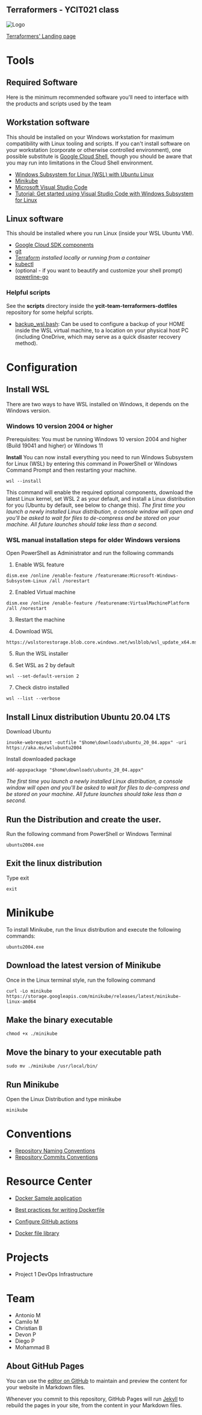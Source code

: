 ## Terraformers - YCIT021 class

![Logo](https://ycit-team-terraformers.github.io/favicon.png)

[Terraformers' Landing page](https://ycit-team-terraformers.github.io/)

# Tools

## Required Software
Here is the minimum recommended software you'll need to interface with the products and scripts used by the team

## Workstation software
This should be installed on your Windows workstation for maximum compatibility with Linux tooling and scripts. 
If you can't install software on your workstation (corporate or otherwise controlled environment), one possible substitute is [Google Cloud Shell](https://cloud.google.com/shell), though you should be aware that you may run into limitations in the Cloud Shell environment.
- [Windows Subsystem for Linux (WSL) with Ubuntu Linux](https://ubuntu.com/wsl)
- [Minikube](https://minikube.sigs.k8s.io/docs/start/)
- [Microsoft Visual Studio Code](https://code.visualstudio.com/download)
- [Tutorial: Get started using Visual Studio Code with Windows Subsystem for Linux](https://docs.microsoft.com/en-us/windows/wsl/tutorials/wsl-vscode)

## Linux software
This should be installed where you run Linux (inside your WSL Ubuntu VM).
- [Google Cloud SDK components](https://cloud.google.com/sdk/docs/install#linux)
- [git](https://git-scm.com/book/en/v2/Getting-Started-Installing-Git)
- [Terraform](https://learn.hashicorp.com/tutorials/terraform/install-cli) _installed locally or running from a container_
- [kubectl](https://kubernetes.io/docs/tasks/tools/install-kubectl-linux/)
- (optional - if you want to beautify and customize your shell prompt) [powerline-go](https://github.com/justjanne/powerline-go)

### Helpful scripts
See the **scripts** directory inside the **ycit-team-terraformers-dotfiles** repository for some helpful scripts.

- [backup_wsl.bash](https://github.com/ycit-team-terraformers/ycit-team-terraformers-dotfiles/blob/main/scripts/backup_wsl.bash): Can be used to configure a backup of your HOME inside the WSL virtual machine, to a location on your physical host PC (including OneDrive, which may serve as a quick disaster recovery method).


# Configuration

## Install WSL

There are two ways to have WSL installed on Windows, it depends on the Windows version. 

### Windows 10 version 2004 or higher

Prerequisites: 
You must be running Windows 10 version 2004 and higher (Build 19041 and higher) or Windows 11

**Install**
You can now install everything you need to run Windows Subsystem for Linux (WSL) by entering this command in PowerShell or Windows Command Prompt and then restarting your machine.

```
wsl --install
```

This command will enable the required optional components, download the latest Linux kernel, set WSL 2 as your default, and install a Linux distribution for you (Ubuntu by default, see below to change this).
*The first time you launch a newly installed Linux distribution, a console window will open and you'll be asked to wait for files to de-compress and be stored on your machine. All future launches should take less than a second.*

### WSL manual installation steps for older Windows versions 

Open PowerShell as Administrator and run the following commands

1. Enable WSL feature

```
dism.exe /online /enable-feature /featurename:Microsoft-Windows-Subsystem-Linux /all /norestart
```

2. Enabled Virtual machine

```
dism.exe /online /enable-feature /featurename:VirtualMachinePlatform /all /norestart
```

3. Restart the machine

4. Download WSL 

```
https://wslstorestorage.blob.core.windows.net/wslblob/wsl_update_x64.msi
```

5. Run the WSL installer

6. Set WSL as 2 by default

```
wsl --set-default-version 2
```

7. Check distro installed 

```
wsl --list --verbose
```

## Install Linux distribution Ubuntu 20.04 LTS 

Download Ubuntu
```
invoke-webrequest -outfile "$home\downloads\ubuntu_20_04.appx" -uri https://aka.ms/wslubuntu2004
```
Install downloaded package

```
add-appxpackage "$home\downloads\ubuntu_20_04.appx"
```

*The first time you launch a newly installed Linux distribution, a console window will open and you'll be asked to wait for files to de-compress and be stored on your machine.*
*All future launches should take less than a second.*

## Run the Distribution and create the user.

Run the following command from PowerShell or Windows Terminal

```
ubuntu2004.exe
```

## Exit the linux distribution

Type exit

```
exit
```

# Minikube

To install Minikube, run the linux distribution and execute the following commands:

```
ubuntu2004.exe
```

## Download the latest version of Minikube

Once in the Linux terminal style, run the following command

```
curl -Lo minikube https://storage.googleapis.com/minikube/releases/latest/minikube-linux-amd64
```

## Make the binary executable

```
chmod +x ./minikube
```

## Move the binary to your executable path

```
sudo mv ./minikube /usr/local/bin/
```
## Run Minikube

Open the Linux Distribution and type minikube 

```
minikube
```

# Conventions

- [Repository Naming Conventions](https://github.com/ycit-team-terraformers/ycit-team-terraformers.github.io/blob/main/Repository_Naming_Conventions.md)
- [Repository Commits Conventions]()

# Resource Center

- [Docker Sample application](https://docs.docker.com/get-started/02_our_app/)

- [Best practices for writing Dockerfile](https://docs.docker.com/develop/develop-images/dockerfile_best-practices/)

- [Configure GitHub actions](https://docs.docker.com/ci-cd/github-actions/)

- [Docker file library](https://github.com/jessfraz/dockerfiles)

# Projects

- Project 1 DevOps Infrastructure


# Team

- Antonio M
- Camilo M
- Christian B
- Devon P
- Diego P
- Mohammad B


## About GitHub Pages

You can use the [editor on GitHub](https://github.com/Vidinci/vidinci.github.io/edit/main/README.md) to maintain and preview the content for your website in Markdown files.

Whenever you commit to this repository, GitHub Pages will run [Jekyll](https://jekyllrb.com/) to rebuild the pages in your site, from the content in your Markdown files.
